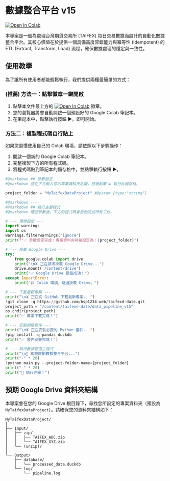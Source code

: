 # 數據整合平台 v15

[![Open In Colab](https://colab.research.google.com/assets/colab-badge.svg)](https://colab.research.google.com/github/hsp1234-web/taifexd-date/blob/main/data_pipeline_v15/run_v15.ipynb)

本專案是一個為處理台灣期貨交易所 (TAIFEX) 每日交易數據而設計的自動化數據整合平台。其核心價值在於提供一個具備高度容錯能力與冪等性 (Idempotent) 的 ETL (Extract, Transform, Load) 流程，確保數據處理的穩定與一致性。

## 使用教學

為了讓所有使用者都能輕鬆執行，我們提供兩種最簡單的方式：

### (推薦) 方法一：點擊徽章一鍵開啟

1.  點擊本文件最上方的 [![Open In Colab](https://colab.research.google.com/assets/colab-badge.svg)](https://colab.research.google.com/github/hsp1234-web/taifexd-date/blob/main/data_pipeline_v15/run_v15.ipynb) 徽章。
2.  您的瀏覽器將會自動開啟一個預設好的 Google Colab 筆記本。
3.  在筆記本中，點擊執行按鈕 ▶️，即可開始。

### 方法二：複製程式碼自行貼上

如果您習慣使用自己的 Colab 環境，請依照以下步驟操作：

1.  開啟一個新的 Google Colab 筆記本。
2.  完整複製下方的所有程式碼。
3.  將程式碼貼到筆記本的儲存格中，並點擊執行按鈕 ▶️。

```python
#@markdown ## 參數設定
#@markdown 請在下方輸入您的專案資料夾名稱，然後點擊 ▶️ 執行此儲存格。

project_folder = "MyTaifexDataProject" #@param {type:"string"}

#@markdown ---
#@markdown ## 執行主要程式
#@markdown 確認參數後，下方的程式碼會自動完成所有工作。

# --- 環境設定 ---
import warnings
import os
warnings.filterwarnings('ignore')
print(f"✅ 參數設定完成！專案資料夾將被設定為：{project_folder}")

# --- 掛載 Google Drive ---
try:
    from google.colab import drive
    print("\n⏳ 正在請求掛載 Google Drive...")
    drive.mount('/content/drive')
    print("✅ Google Drive 掛載成功！")
except ImportError:
    print("非 Colab 環境，跳過掛載 Drive。")

# --- 下載最新專案 ---
print("\n⏳ 正在從 GitHub 下載最新專案...")
!git clone -q https://github.com/hsp1234-web/taifexd-date.git
project_path = "/content/taifexd-date/data_pipeline_v15"
os.chdir(project_path)
print("✅ 專案下載完成！")

# --- 安裝相依套件 ---
print("\n⏳ 正在安裝必要的 Python 套件...")
!pip install -q pandas duckdb
print("✅ 套件安裝完成！")

# --- 執行數據管道主程式 ---
print("\n🚀 即將啟動數據整合平台...")
print("-" * 20)
!python main.py --project-folder-name={project_folder}
print("-" * 20)
print("🎉 執行完畢！")
```

## 預期 Google Drive 資料夾結構

本專案會在您的 Google Drive 根目錄下，尋找您所設定的專案資料夾（預設為 `MyTaifexDataProject`）。請確保您的資料夾結構如下：

```
MyTaifexDataProject/
│
├── Input/
│   ├── zip/
│   │   ├── TAIFEX_ABC.zip
│   │   └── TAIFEX_XYZ.zip
│   └── (unzip)/
│
└── Output/
    ├── database/
    │   └── processed_data.duckdb
    └── log/
        └── pipeline.log
```
